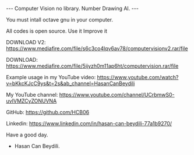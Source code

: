 --- Computer Vision no library. Number Drawing AI. ---

You must intall octave gnu in your computer.

All codes is open source. Use it Improve it

DOWNLOAD V2: https://www.mediafire.com/file/s6c3co4lqv6av78/computervisionv2.rar/file

DOWNLOAD: https://www.mediafire.com/file/5ijyzh0m11ap6ht/computervision.rar/file



Example usage in my YouTube video: https://www.youtube.com/watch?v=bKkcKJcC9ys&t=2s&ab_channel=HasanCanBeydili

My YouTube channel: https://www.youtube.com/channel/UCrbmwS0-uvIVMZCyZONUVNA

GitHub: https://github.com/HCB06

Linkedin: https://www.linkedin.com/in/hasan-can-beydili-77a1b9270/

Have a good day.

- Hasan Can Beydili.
